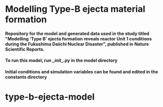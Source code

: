 # Modelling Type-B ejecta material formation

#### Repository for the model and generated data used in the study titled "Modelling ‘Type B’ ejecta formation reveals reactor Unit 1 conditions during the Fukushima Daiichi Nuclear Disaster", published in Nature Scientific Reports.

#### To run this model, run _\_init__.py in the model directory

#### Initial conditions and simulation variables can be found and edited in the constants directory
# type-b-ejecta-model
